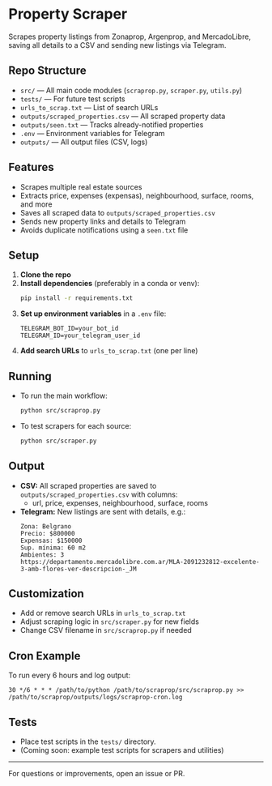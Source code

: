 # Property Scraper

Scrapes property listings from Zonaprop, Argenprop, and MercadoLibre, saving all details to a CSV and sending new listings via Telegram.

## Repo Structure
- `src/` — All main code modules (`scraprop.py`, `scraper.py`, `utils.py`)
- `tests/` — For future test scripts
- `urls_to_scrap.txt` — List of search URLs
- `outputs/scraped_properties.csv` — All scraped property data
- `outputs/seen.txt` — Tracks already-notified properties
- `.env` — Environment variables for Telegram
- `outputs/` — All output files (CSV, logs)

## Features
- Scrapes multiple real estate sources
- Extracts price, expenses (expensas), neighbourhood, surface, rooms, and more
- Saves all scraped data to `outputs/scraped_properties.csv`
- Sends new property links and details to Telegram
- Avoids duplicate notifications using a `seen.txt` file

## Setup
1. **Clone the repo**
2. **Install dependencies** (preferably in a conda or venv):
   ```bash
   pip install -r requirements.txt
   ```
3. **Set up environment variables** in a `.env` file:
   ```env
   TELEGRAM_BOT_ID=your_bot_id
   TELEGRAM_ID=your_telegram_user_id
   ```
4. **Add search URLs** to `urls_to_scrap.txt` (one per line)

## Running
- To run the main workflow:
  ```bash
  python src/scraprop.py
  ```
- To test scrapers for each source:
  ```bash
  python src/scraper.py
  ```

## Output
- **CSV:** All scraped properties are saved to `outputs/scraped_properties.csv` with columns:
  - url, price, expenses, neighbourhood, surface, rooms
- **Telegram:** New listings are sent with details, e.g.:
  ```
  Zona: Belgrano
  Precio: $800000
  Expensas: $150000
  Sup. mínima: 60 m2
  Ambientes: 3
  https://departamento.mercadolibre.com.ar/MLA-2091232812-excelente-3-amb-flores-ver-descripcion-_JM
  ```

## Customization
- Add or remove search URLs in `urls_to_scrap.txt`
- Adjust scraping logic in `src/scraper.py` for new fields
- Change CSV filename in `src/scraprop.py` if needed

## Cron Example
To run every 6 hours and log output:
```cron
30 */6 * * * /path/to/python /path/to/scraprop/src/scraprop.py >> /path/to/scraprop/outputs/logs/scraprop-cron.log
```

## Tests
- Place test scripts in the `tests/` directory.
- (Coming soon: example test scripts for scrapers and utilities)

---
For questions or improvements, open an issue or PR.

